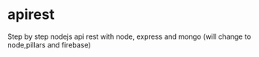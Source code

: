 # apirest
Step by step nodejs api rest with node, express and mongo (will change to node,pillars and firebase)
